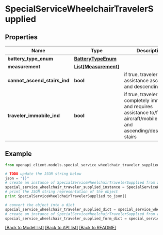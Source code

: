 # SpecialServiceWheelchairTravelerSupplied


## Properties
Name | Type | Description | Notes
------------ | ------------- | ------------- | -------------
**battery_type_enum** | [**BatteryTypeEnum**](BatteryTypeEnum.md) |  | [optional] 
**measurement** | [**List[Measurement]**](Measurement.md) |  | [optional] 
**cannot_ascend_stairs_ind** | **bool** | if true, traveler needs assistance ascending and descending stairs | [optional] 
**traveler_immobile_ind** | **bool** | if true, traveler is completely immobile and requires assistance to/from aircraft/mobile lounge and ascending/descending stairs | [optional] 

## Example

```python
from openapi_client.models.special_service_wheelchair_traveler_supplied import SpecialServiceWheelchairTravelerSupplied

# TODO update the JSON string below
json = "{}"
# create an instance of SpecialServiceWheelchairTravelerSupplied from a JSON string
special_service_wheelchair_traveler_supplied_instance = SpecialServiceWheelchairTravelerSupplied.from_json(json)
# print the JSON string representation of the object
print SpecialServiceWheelchairTravelerSupplied.to_json()

# convert the object into a dict
special_service_wheelchair_traveler_supplied_dict = special_service_wheelchair_traveler_supplied_instance.to_dict()
# create an instance of SpecialServiceWheelchairTravelerSupplied from a dict
special_service_wheelchair_traveler_supplied_form_dict = special_service_wheelchair_traveler_supplied.from_dict(special_service_wheelchair_traveler_supplied_dict)
```
[[Back to Model list]](../README.md#documentation-for-models) [[Back to API list]](../README.md#documentation-for-api-endpoints) [[Back to README]](../README.md)


